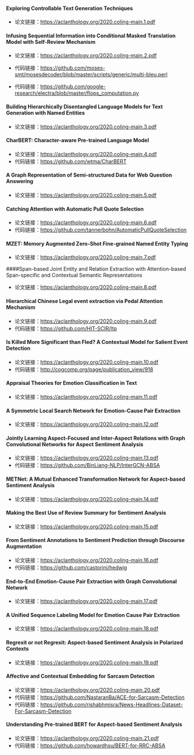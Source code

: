#### Exploring Controllable Text Generation Techniques

- 论文链接：https://aclanthology.org/2020.coling-main.1.pdf

#### Infusing Sequential Information into Conditional Masked Translation Model with Self-Review Mechanism

- 论文链接：https://aclanthology.org/2020.coling-main.2.pdf

 - 代码链接：https://github.com/moses-smt/mosesdecoder/blob/master/scripts/generic/multi-bleu.perl
 - 代码链接：https://github.com/google-research/electra/blob/master/flops_computation.py

#### Building Hierarchically Disentangled Language Models for Text Generation with Named Entities

 - 论文链接：https://aclanthology.org/2020.coling-main.3.pdf

#### CharBERT: Character-aware Pre-trained Language Model

- 论文链接：https://aclanthology.org/2020.coling-main.4.pdf
- 代码链接：https://github.com/wtma/CharBERT

#### A Graph Representation of Semi-structured Data for Web Question Answering

 - 论文链接：https://aclanthology.org/2020.coling-main.5.pdf

#### Catching Attention with Automatic Pull Quote Selection

- 论文链接：https://aclanthology.org/2020.coling-main.6.pdf
- 代码链接：https://github.com/tannerbohn/AutomaticPullQuoteSelection

#### MZET: Memory Augmented Zero-Shot Fine-grained Named Entity Typing

 - 论文链接：https://aclanthology.org/2020.coling-main.7.pdf

####Span-based Joint Entity and Relation Extraction with Attention-based Span-specific and Contextual Semantic Representations

- 论文链接：https://aclanthology.org/2020.coling-main.8.pdf

#### Hierarchical Chinese Legal event extraction via Pedal Attention Mechanism

 - 论文链接：https://aclanthology.org/2020.coling-main.9.pdf
 - 代码链接：https://github.com/HIT-SCIR/ltp

#### Is Killed More Significant than Fled? A Contextual Model for Salient Event Detection

 - 论文链接：https://aclanthology.org/2020.coling-main.10.pdf
 - 代码链接：http://cogcomp.org/page/publication_view/918

#### Appraisal Theories for Emotion Classification in Text

 - 论文链接：https://aclanthology.org/2020.coling-main.11.pdf

#### A Symmetric Local Search Network for Emotion-Cause Pair Extraction

 - 论文链接：https://aclanthology.org/2020.coling-main.12.pdf

#### Jointly Learning Aspect-Focused and Inter-Aspect Relations with Graph Convolutional Networks for Aspect Sentiment Analysis

- 论文链接：https://aclanthology.org/2020.coling-main.13.pdf
- 代码链接：https://github.com/BinLiang-NLP/InterGCN-ABSA

#### METNet: A Mutual Enhanced Transformation Network for Aspect-based Sentiment Analysis

 - 论文链接：https://aclanthology.org/2020.coling-main.14.pdf

#### Making the Best Use of Review Summary for Sentiment Analysis

 - 论文链接：https://aclanthology.org/2020.coling-main.15.pdf

#### From Sentiment Annotations to Sentiment Prediction through Discourse Augmentation

- 论文链接：https://aclanthology.org/2020.coling-main.16.pdf
- 代码链接：https://github.com/castorini/hedwig

#### End-to-End Emotion-Cause Pair Extraction with Graph Convolutional Network

 - 论文链接：https://aclanthology.org/2020.coling-main.17.pdf

#### A Unified Sequence Labeling Model for Emotion Cause Pair Extraction

 - 论文链接：https://aclanthology.org/2020.coling-main.18.pdf

#### Regrexit or not Regrexit: Aspect-based Sentiment Analysis in Polarized Contexts

 - 论文链接：https://aclanthology.org/2020.coling-main.19.pdf

#### Affective and Contextual Embedding for Sarcasm Detection

 - 论文链接：https://aclanthology.org/2020.coling-main.20.pdf
 - 代码链接：https://github.com/NastaranBa/ACE-for-Sarcasm-Detection
 - 代码链接：https://github.com/rishabhmisra/News-Headlines-Dataset-For-Sarcasm-Detection

#### Understanding Pre-trained BERT for Aspect-based Sentiment Analysis

- 论文链接：https://aclanthology.org/2020.coling-main.21.pdf
- 代码链接：https://github.com/howardhsu/BERT-for-RRC-ABSA

